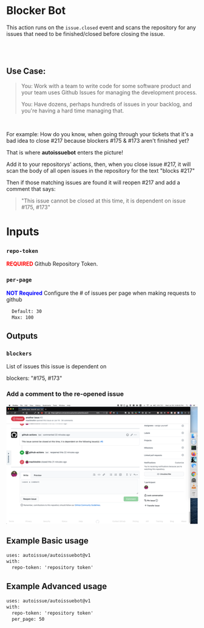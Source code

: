 # Blocker Bot 

This action runs on the `issue.closed` event and scans the repository for any issues that need to be finished/closed before closing the issue.



<br/><br/>

## Use Case:

> You: Work with a team to write code for some software product and your team uses Github Issues for managing the development process.
>
> You:  Have dozens, perhaps hundreds of issues in your backlog, and you're having a hard time managing that.

<br/>

For example: How do you know, when going through your tickets that it's a bad idea to close #217 because blockers #175 & #173 aren't finished yet?

That is where **autoissuebot** enters the picture!

Add it to your repositorys' actions, then, when you close issue #217, it will scan the body of all open issues in the repository for the text "blocks #217"

Then if those matching issues are found it will reopen #217 and add a comment that says:

> "This issue cannot be closed at this time, it is dependent on issue #175, #173"

# Inputs

### `repo-token`

<span style="color:red">**REQUIRED**</span> Github Repository Token.

### `per-page`

<span style="color:blue">**NOT Required**</span> Configure the # of issues per page when making requests to github
```
  Default: 30
  Max: 100
```

## Outputs

### `blockers`
  List of issues this issue is dependent on
  
  blockers: "#175, #173"

### Add a comment to the re-opened issue
   ![Screenshot](/images/screenshot.png)

## Example Basic usage
```
uses: autoissue/autoissuebot@v1
with:
  repo-token: 'repository token'
```


## Example Advanced usage
```
uses: autoissue/autoissuebot@v1
with:
  repo-token: 'repository token'
  per_page: 50
```

